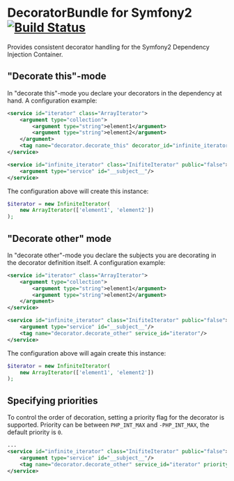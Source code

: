 # DecoratorBundle for Symfony2 [![Build Status](https://travis-ci.org/InterNations/DecoratorBundle.svg?branch=master)](https://travis-ci.org/InterNations/DecoratorBundle)


Provides consistent decorator handling for the Symfony2 Dependency Injection Container.


## "Decorate this"-mode

In "decorate this"-mode you declare your decorators in the dependency at hand. A configuration example:

```xml
<service id="iterator" class="ArrayIterator">
    <argument type="collection">
        <argument type="string">element1</argument>
        <argument type="string">element2</argument>
    </argument>
    <tag name="decorator.decorate_this" decorator_id="infinite_iterator"/>
</service>

<service id="infinite_iterator" class="InifiteIterator" public="false">
    <argument type="service" id="__subject__"/>
</service>
```

The configuration above will create this instance:

```php
$iterator = new InfiniteIterator(
    new ArrayIterator(['element1', 'element2'])
);
```

## "Decorate other" mode

In "decorate other"-mode you declare the subjects you are decorating in the decorator definition itself. A configuration
example:

```xml
<service id="iterator" class="ArrayIterator">
    <argument type="collection">
        <argument type="string">element1</argument>
        <argument type="string">element2</argument>
    </argument>
</service>

<service id="infinite_iterator" class="InifiteIterator" public="false">
    <argument type="service" id="__subject__"/>
    <tag name="decorator.decorate_other" service_id="iterator"/>
</service>
```

The configuration above will again create this instance:

```php
$iterator = new InfiniteIterator(
    new ArrayIterator(['element1', 'element2'])
);
```


## Specifying priorities

To control the order of decoration, setting a priority flag for the decorator is supported. Priority can be between
`PHP_INT_MAX` and `-PHP_INT_MAX`, the default priority is `0`.

```xml
...
<service id="infinite_iterator" class="InifiteIterator" public="false">
    <argument type="service" id="__subject__"/>
    <tag name="decorator.decorate_other" service_id="iterator" priority="255"/>
</service>
```
